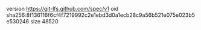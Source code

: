 version https://git-lfs.github.com/spec/v1
oid sha256:8f136116f6cf4f7219992c2e1ebd3d0a1ecb28c9a56b521e075e023b5e530246
size 48520
